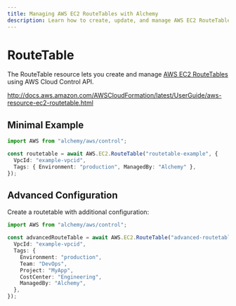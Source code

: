 ```yaml
---
title: Managing AWS EC2 RouteTables with Alchemy
description: Learn how to create, update, and manage AWS EC2 RouteTables using Alchemy Cloud Control.
---
```


# RouteTable

The RouteTable resource lets you create and manage [AWS EC2 RouteTables](https://docs.aws.amazon.com/ec2/latest/userguide/) using AWS Cloud Control API.

http://docs.aws.amazon.com/AWSCloudFormation/latest/UserGuide/aws-resource-ec2-routetable.html

## Minimal Example

```ts
import AWS from "alchemy/aws/control";

const routetable = await AWS.EC2.RouteTable("routetable-example", {
  VpcId: "example-vpcid",
  Tags: { Environment: "production", ManagedBy: "Alchemy" },
});
```

## Advanced Configuration

Create a routetable with additional configuration:

```ts
import AWS from "alchemy/aws/control";

const advancedRouteTable = await AWS.EC2.RouteTable("advanced-routetable", {
  VpcId: "example-vpcid",
  Tags: {
    Environment: "production",
    Team: "DevOps",
    Project: "MyApp",
    CostCenter: "Engineering",
    ManagedBy: "Alchemy",
  },
});
```

